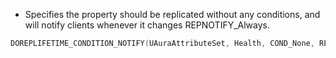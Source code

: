 - Specifies the property should be replicated without any conditions, and will notify clients whenever it changes REPNOTIFY_Always.
```cpp
DOREPLIFETIME_CONDITION_NOTIFY(UAuraAttributeSet, Health, COND_None, REPNOTIFY_Always);
```